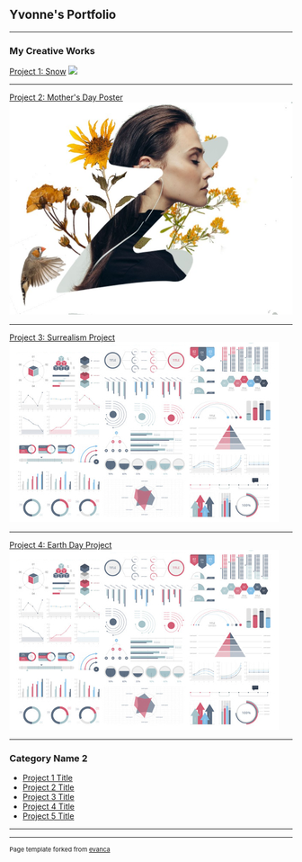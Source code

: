 ## Yvonne's Portfolio

---

### My Creative Works 

[Project 1: Snow](/sample_page)
<img src="images/snow.jpg?raw=true"/>

---
[Project 2: Mother's Day Poster](/pdf/sample_presentation.pdf)
<img src="images/ecard.jpg?raw=true"/>

---
[Project 3: Surrealism Project](http://example.com/)
<img src="images/dummy_thumbnail.jpg?raw=true"/>

---
[Project 4: Earth Day Project](/sample_page)
<img src="images/dummy_thumbnail.jpg?raw=true"/>

---
### Category Name 2

- [Project 1 Title](http://example.com/)
- [Project 2 Title](http://example.com/)
- [Project 3 Title](http://example.com/)
- [Project 4 Title](http://example.com/)
- [Project 5 Title](http://example.com/)

---




---
<p style="font-size:11px">Page template forked from <a href="https://github.com/evanca/quick-portfolio">evanca</a></p>
<!-- Remove above link if you don't want to attibute -->
